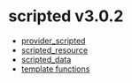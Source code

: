 # scripted v3.0.2
- [provider_scripted](provider_scripted.md)
- [scripted_resource](scripted_resource.md)
- [scripted_data](scripted_data.md)
- [template functions](template_functions.md)
